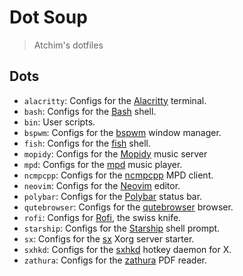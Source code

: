 # Dot Soup

> Atchim's dotfiles

## Dots

- `alacritty`: Configs for the [Alacritty][alacritty] terminal.
- `bash`: Configs for the [Bash][bash] shell.
- `bin`: User scripts.
- `bspwm`: Configs for the [bspwm][bspwm] window manager.
- `fish`: Configs for the [fish][fish] shell.
- `mopidy`: Configs for the [Mopidy][mopidy] music server
- `mpd`: Configs for the [mpd][mpd] music player.
- `ncmpcpp`: Configs for the [ncmpcpp][ncmpcpp] MPD client.
- `neovim`: Configs for the [Neovim][neovim] editor.
- `polybar`: Configs for the [Polybar][polybar] status bar.
- `qutebrowser`: Configs for the [qutebrowser][qutebrowser] browser.
- `rofi`: Configs for [Rofi][rofi], the swiss knife.
- `starship`: Configs for the [Starship][starship] shell prompt.
- `sx`: Configs for the [sx][sx] Xorg server starter.
- `sxhkd`: Configs for the [sxhkd][sxhkd] hotkey daemon for X.
- `zathura`: Configs for the [zathura][zathura] PDF reader.

[alacritty]: https://github.com/alacritty/alacritty
[bash]: https://www.gnu.org/software/bash
[bspwm]: https://github.com/baskerville/bspwm
[fish]: https://fishshell.com
[mopidy]: https://mopidy.com
[mpd]: https://www.musicpd.org
[ncmpcpp]: https://github.com/ncmpcpp/ncmpcpp
[neovim]: https://neovim.io
[polybar]: https://polybar.github.io
[qutebrowser]: https://qutebrowser.org
[rofi]: https://github.com/davatorium/rofi
[starship]: https://starship.rs
[sx]: https://github.com/Earnestly/sx
[sxhkd]: https://github.com/baskerville/sxhkd
[zathura]: https://pwmt.org/projects/zathura
